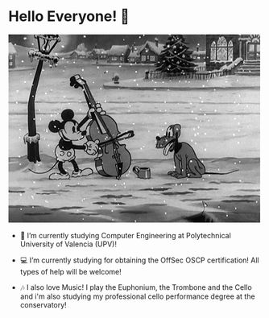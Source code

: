 # Hello Everyone! 👋

![screen-gif](./gif.gif)

- 🔭 I’m currently studying Computer Engineering at Polytechnical University of Valencia (UPV)!

- 💻 I’m currently studying for obtaining the OffSec OSCP certification! All types of help will be welcome!

- 🎶 I also love Music! I play the Euphonium, the Trombone and the Cello and i'm also studying my professional cello performance degree at the conservatory!
